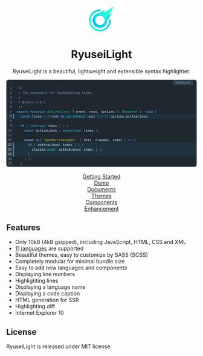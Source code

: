 <div align="center">
<a href="https://light.ryuseijs.com">
  <img alt="RyuseiLight" src="images/logo.svg" width="70">
</a>

<h1>RyuseiLight</h1>

<p>
RyuseiLight is a beautiful, lightweight and extensible syntax highlighter.
</p>

<p>
  <a href="https://light.ryuseijs.com">
    <img src="images/code.png" alt="Visual Sample" style="max-width: 100%;" width="600">
  </a>
</p>

<p>
  <a href="https://light.ryuseijs.com/guides/getting-started/">Getting Started</a>
  <br>
  <a href="https://light.ryuseijs.com/">Demo</a>
  <br>
  <a href="https://light.ryuseijs.com/documents/">Documents</a>
  <br>
  <a href="https://light.ryuseijs.com/guides/themes/">Themes</a>
  <br>
  <a href="https://light.ryuseijs.com/components/">Components</a>
  <br>
  <a href="https://light.ryuseijs.com/enhancement/">Enhancement</a>
</p>
</div>

## Features

- Only 10kB (4kB gzipped), including JavaScript, HTML, CSS and XML
- [11 languages](https://light.ryuseijs.com/languages/) are supported
- Beautiful themes, easy to customize by SASS (SCSS)
- Completely modular for minimal bundle size
- Easy to add new languages and components
- Displaying line numbers
- Highlighting lines
- Displaying a language name
- Displaying a code caption
- HTML generation for SSR
- Highlighting diff
- Internet Explorer 10

## License

RyuseiLight is released under MIT license.
